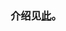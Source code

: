 ### 介绍见[此](https://github.com/MCTeamPotato/Blessings/blob/1165/src/main/resources/META-INF/mods.toml#L10)。
